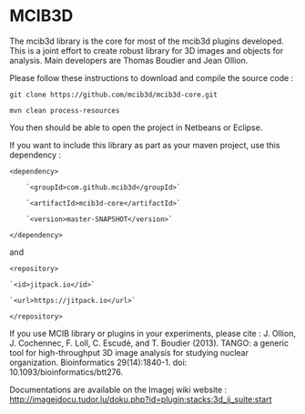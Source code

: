 # MCIB3D
The mcib3d library is the core for most of the mcib3d plugins developed. This is a joint effort to
create robust library for 3D images and objects for analysis. Main developers are Thomas Boudier and
Jean Ollion. 

Please follow these instructions to download and compile the source code : 

`git clone https://github.com/mcib3d/mcib3d-core.git`

`mvn clean process-resources`

You then should be able to open the project in Netbeans or Eclipse. 

If you want to include this library as part as your maven project, use this dependency : 

`<dependency>`

		`<groupId>com.github.mcib3d</groupId>`
		
		`<artifactId>mcib3d-core</artifactId>`
		
		`<version>master-SNAPSHOT</version>`
		
`</dependency>`

and 

`<repository>`
			
	`<id>jitpack.io</id>`
	
	`<url>https://jitpack.io</url>`
	
`</repository>`

  
  If you use MCIB library or plugins in your experiments, please cite : 
  J. Ollion, J. Cochennec, F. Loll, C. Escudé, and T. Boudier (2013). 
  TANGO: a generic tool for high-throughput 3D image analysis for studying nuclear organization.
  Bioinformatics 29(14):1840-1. doi: 10.1093/bioinformatics/btt276.
  
  Documentations are available on the Imagej wiki website : 
  http://imagejdocu.tudor.lu/doku.php?id=plugin:stacks:3d_ij_suite:start

